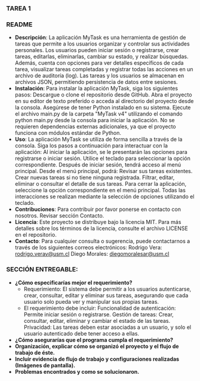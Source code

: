 ### TAREA 1

### README
- **Descripción**: La aplicación MyTask es una herramienta de gestión de tareas que permite a los usuarios organizar y controlar sus actividades personales. Los usuarios pueden iniciar sesión o registrarse, crear tareas, editarlas, eliminarlas, cambiar su estado, y realizar búsquedas. Además, cuenta con opciones para ver detalles específicos de cada tarea, visualizar tareas completadas y registrar todas las acciones en un archivo de auditoría (log). Las tareas y los usuarios se almacenan en archivos JSON, permitiendo persistencia de datos entre sesiones.
- **Instalación**: Para instalar la aplicación MyTask, siga los siguientes pasos:
Descargue o clone el repositorio desde GitHub.
Abra el proyecto en su editor de texto preferido o acceda al directorio del proyecto desde la consola.
Asegúrese de tener Python instalado en su sistema.
Ejecute el archivo main.py de la carpeta "MyTask v4" utilizando el comando python main.py desde la consola para iniciar la aplicación.
No se requieren dependencias externas adicionales, ya que el proyecto funciona con módulos estándar de Python.
- **Uso**: La aplicación MyTask se utiliza de forma sencilla a través de la consola. Siga los pasos a continuación para interactuar con la aplicación:
Al iniciar la aplicación, se le presentarán las opciones para registrarse o iniciar sesión. Utilice el teclado para seleccionar la opción correspondiente.
Después de iniciar sesión, tendrá acceso al menú principal.
Desde el menú principal, podrá:
Revisar sus tareas existentes.
Crear nuevas tareas si no tiene ninguna registrada.
Filtrar, editar, eliminar o consultar el detalle de sus tareas.
Para cerrar la aplicación, seleccione la opción correspondiente en el menú principal.
Todas las interacciones se realizan mediante la selección de opciones utilizando el teclado.
- **Contribuciones**: Para contribuir por favor ponerse en contacto con nosotros. Revisar sección Contacto.
- **Licencia**: Este proyecto se distribuye bajo la licencia MIT. Para más detalles sobre los términos de la licencia, consulte el archivo LICENSE en el repositorio.
- **Contacto**: Para cualquier consulta o sugerencia, puede contactarnos a través de los siguientes correos electrónicos:
Rodrigo Vera: rodrigo.verav@usm.cl
Diego Morales: diegomoralesar@usm.cl


### SECCIÓN ENTREGABLE:

- **¿Cómo especificarías mejor el requerimiento?**
  - Requerimiento: El sistema debe permitir a los usuarios autenticarse, crear, consultar, editar y eliminar sus tareas, asegurando que cada usuario solo pueda ver y manipular sus propias tareas.
  - El requerimiento debe incluir:
    Funcionalidad de autenticación: Permite iniciar sesión o registrarse.
    Gestión de tareas: Crear, consultar, editar, eliminar y cambiar el estado de las tareas.
    Privacidad: Las tareas deben estar asociadas a un usuario, y solo el usuario autenticado debe tener acceso a ellas.
- **¿Cómo asegurarías que el programa cumpla el requerimiento?**
- **Organización, explicar cómo se organizó el proyecto y el flujo de trabajo de éste.**
- **Incluir evidencia de flujo de trabajo y configuraciones realizadas (Imágenes de pantalla).**
- **Problemas encontrados y como se solucionaron.**
